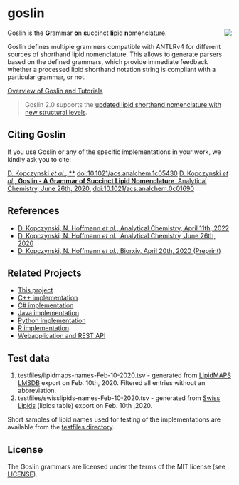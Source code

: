 # goslin
<img src="./goslin.svg" align="right">

Goslin is the **G**rammar **o**n **s**uccinct **li**pid **n**omenclature.

Goslin defines multiple grammers compatible with ANTLRv4 for different sources of shorthand lipid nomenclature. This allows to generate parsers based on the defined grammars, which provide immediate feedback whether a processed lipid shorthand notation string is compliant with a particular grammar, or not.

[Overview of Goslin and Tutorials](docs/README.adoc)


> Goslin 2.0 supports the [updated lipid shorthand nomenclature with new structural levels](https://pubmed.ncbi.nlm.nih.gov/33037133/).

## Citing Goslin
If you use Goslin or any of the specific implementations in your work, we kindly ask you to cite:

[D. Kopczynski _et al._, **](https://pubs.acs.org/doi/full/10.1021/acs.analchem.1c05430) [doi:10.1021/acs.analchem.1c05430](https://doi.org/10.1021/acs.analchem.1c05430)
[D. Kopczynski _et al._, **Goslin - A Grammar of Succinct Lipid Nomenclature**, Analytical Chemistry, June 26th, 2020.](https://pubs.acs.org/doi/10.1021/acs.analchem.0c01690) [doi:10.1021/acs.analchem.0c01690](https://doi.org/10.1021/acs.analchem.0c01690)

## References
* [D. Kopczynski, N. Hoffmann *et al.*, Analytical Chemistry, April 11th, 2022](https://doi.org/10.1021/acs.analchem.1c05430)
* [D. Kopczynski, N. Hoffmann *et al.*, Analytical Chemistry, June 26th, 2020](https://pubs.acs.org/doi/10.1021/acs.analchem.0c01690)
* [D. Kopczynski, N. Hoffmann *et al.*, Biorxiv, April 20th, 2020 (Preprint)](https://doi.org/10.1101/2020.04.17.046656)

## Related Projects

- [This project](http://github.com/lifs-tools/goslin)
- [C++ implementation](https://github.com/lifs-tools/cppgoslin)
- [C# implementation](https://github.com/lifs-tools/csgoslin)
- [Java implementation](https://github.com/lifs-tools/jgoslin)
- [Python implementation](https://github.com/lifs-tools/pygoslin)
- [R implementation](https://github.com/lifs-tools/rgoslin)
- [Webapplication and REST API](https://github.com/lifs-tools/goslin-webapp)

## Test data

1. testfiles/lipidmaps-names-Feb-10-2020.tsv - generated from [LipidMAPS LMSDB](https://www.lipidmaps.org/) export on Feb. 10th, 2020. Filtered all entries without an abbreviation.
2. testfiles/swisslipids-names-Feb-10-2020.tsv - generated from [Swiss Lipids](https://www.swisslipids.org) (lipids table) export on Feb. 10th ,2020.

Short samples of lipid names used for testing of the implementations are available from the [testfiles directory](testfiles/).

## License

The Goslin grammars are licensed under the terms of the MIT license (see [LICENSE](LICENSE)).
